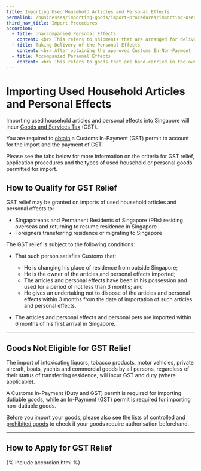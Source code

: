 ```yaml
---
title: Importing Used Household Articles and Personal Effects
permalink: /businesses/importing-goods/import-procedures/importing-used-household-articles-and-personal-effects
third_nav_title: Import Procedures
accordion: 
  - title: Unaccompanied Personal Effects
    content: <br> This refers to shipments that are arranged for delivery by the shipping, airline or forwarding agent appointed by the owner of the personal effects. <br><br> To apply, you or your appointed agent should <br><br> 1) Submit an online [Declaration of Facts (DOF)](https://www.tradenet.gov.sg/TN41/tds/pe/appFormPEServlet.do?action=formPrepareSTDAlone&APPLICATION_ID=TXWP){:target="_blank"} to Singapore Customs for an assessment of your eligibility for GST relief. <br><br> 2) Submit the following supporting documents to Singapore Customs for proof of transfer of residence to Singapore <br><br> -   Extract of passport particulars <br> -   Employment pass <br> -   Entry permit <br> -   Bill of lading/air waybill <br><br> If your employment pass is still being processed by the Ministry of Manpower (MOM), you should still complete the [DOF](https://www.tradenet.gov.sg/TN41/tds/pe/appFormPEServlet.do?action=formPrepareSTDAlone&APPLICATION_ID=TXWP){:target="_blank"} and submit to Singapore Customs <br><br> -   A copy of your employment pass application received by MOM; or <br> -   A letter from your employer confirming your employment; together with <br> -   A letter of undertaking from your employer to pay Singapore Customs the GST involved in the event your employment pass is not approved or if your employment is subsequently not taken up. <br><br> If you are not in Singapore, your employer or next-of-kin can provide a letter of undertaking to Singapore Customs stating that GST will be paid to Customs in the event that it is established (post-import) that you are not eligible for GST relief.<br><br> These supporting documents and the online DOF should be emailed to [customs_documentation@customs.gov.sg]. <br><br> 3) Check the status of your DOF application  [here](https://www.tradenet.gov.sg/TN41/tds/pe/appFormPEServlet.do?action=enquire&APPLICATION_ID=TXWP){:target="_blank"}. <br><br> 4) Obtain a Customs In-Non Payment (GST relief) permit via TradeNet within 5 working days of receiving Customs’ approval of GST relief.<br><br> 5) If there are dutiable items in your shipment of personal effects, pleasobtain an In-Payment (Duty and GST) permit. <br><br> 6) If you are assessed to be not eligible for GST relief, your DOF application will be rejected. You should inform your appointed agent obtain the In-Payment (GST) permit to import your personal effects. <br><br> 
  - title: Taking Delivery of the Personal Effects
    content: <br> After obtaining the approved Customs In-Non-Payment (GST Relief) permit, your appointed agent must collect the goods on your behalf. <br><br> For goods imported by sea, please collect them from the PSA port area. For goods brought in by air, please collect them from the Changi Airfreight Centre. <br><br> At the entry point, please produce the goods, Customs In-Non Payment (GST Relief) permit and supporting documents to the checkpoint officers for clearance.  
  - title: Accompanied Personal Effects
    content: <br> This refers to goods that are hand-carried in the owner’s accompanied baggage upon his or her arrival in Singapore. <br><br> To apply for GST relief, the owner should complete the “[Application for GST Relief for Hand-Carried Used Household Articles and Personal Effects and Personal Pets](/eservices/customs-forms-and-service-links)” form with the following supporting documents for assessment of eligibility for GST relief at least 3 working days before arrival in Singapore <br><br> **Returning Singaporeans, Singapore Permanent Residents (PRs) working overseas, or new PRs** <br><br> -   Copy of passport or identity card (NRIC) <br> -   Proof of employment overseas (e.g., work permit visa, employment pass, letter of appointment) <br><br> **Returning Singaporeans & Permanent Residents studying overseas** <br><br> -   Copy of passport or identity card (NRIC) <br> -   Proof of overseas study (e.g., student visa, student pass) <br><br> **Foreigners transferring residence** <br><br> -   Copy of passport <br> -   Proof of transfer of residence to Singapore (e.g., employment pass, dependant pass, student pass) <br> -   Other supporting documents (e.g., letter of employment or a letter of undertaking from the local employer or in-principle approval from the Ministry of Manpower) <br><br>
---
```

 
# Importing Used Household Articles and Personal Effects

Importing used household articles and personal effects into Singapore will incur  [Goods and Services Tax](/businesses/valuation-duties-taxes-fees/goods-and-services-tax-gst) (GST).

You are required to  [obtain](/businesses/importing-goods/import-procedures/) a Customs In-Payment (GST) permit to account for the import and the payment of GST.

Please see the tabs below for more information on the criteria for GST relief, application procedures and the types of used household or personal goods permitted for import.

## How to Qualify for GST Relief
GST relief may be granted on imports of used household articles and personal effects to:

-   Singaporeans and Permanent Residents of Singapore (PRs) residing overseas and returning to resume residence in Singapore
-   Foreigners transferring residence or migrating to Singapore

The GST relief is subject to the following conditions:

-   That such person satisfies Customs that:
    
    -   He is changing his place of residence from outside Singapore;
    -   He is the owner of the articles and personal effects imported;
    -   The articles and personal effects have been in his possession and used for a period of not less than 3 months; and
    -   He gives an undertaking not to dispose of the articles and personal effects within 3 months from the date of importation of such articles and personal effects.

-   The articles and personal effects and personal pets are imported within 6 months of his first arrival in Singapore.

***

## Goods Not Eligible for GST Relief
The import of intoxicating liquors, tobacco products, motor vehicles, private aircraft, boats, yachts and commercial goods by all persons, regardless of their status of transferring residence, will incur GST and duty (where applicable).

A Customs In-Payment (Duty and GST) permit is required for importing dutiable goods, while an In-Payment (GST) permit is required for importing non-dutiable goods.

Before you import your goods, please also see the lists of [controlled and prohibited goods](/businesses/importing-goods/controlled-and-prohibited-goods-for-import) to check if your goods require authorisation beforehand.

***

## How to Apply for GST Relief

{% include accordion.html %}
